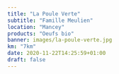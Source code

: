 ```yaml
---
title: "La Poule Verte"
subtitle: "Famille Meulien"
location: "Mancey"
products: "Oeufs bio"
banner: images/la-poule-verte.jpg
km: "7km"
date: 2020-11-22T14:25:59+01:00
draft: false
---
```

